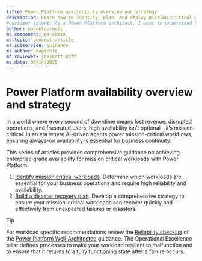 ```yaml
---
title: Power Platform availability overview and strategy
description: Learn how to identify, plan, and deploy mission critical workloads with Power Platform and prepare disaster recovery plans.
#customer intent: As a Power Platform architect, I want to understand how to ensure high availability for mission-critical workloads so that I can minimize downtime and maintain business continuity.
author: manuelap-msft
ms.component: pa-admin
ms.topic: concept-article
ms.subservice: guidance
ms.author: mapichle
ms.reviewer: jhaskett-msft
ms.date: 05/14/2025
---
```


# Power Platform availability overview and strategy

In a world where every second of downtime means lost revenue, disrupted operations, and frustrated users, high availability isn’t optional—it’s mission-critical. In an era where AI-driven agents power mission-critical workflows, ensuring always-on availability is essential for business continuity.

This series of articles provides comprehensive guidance on achieving enterprise grade availability for mission critical workloads with Power Platform. 

1. [Identify mission critical workloads](plan-mission-critical.md). Determine which workloads are essential for your business operations and require high reliability and availability.
1. [Build a disaster recovery plan](plan-disaster-recovery.md). Develop a comprehensive strategy to ensure your mission-critical workloads can recover quickly and effectively from unexpected failures or disasters.

> [!TIP]
> For workload specific recommendations review the [Reliability checklist](../../well-architected/reliability/checklist.md) of the [Power Platform Well-Architected](../../well-architected/index.yml) guidance. The Operational Excellence pillar defines processes to make your workload resilient to malfunction and to ensure that it returns to a fully functioning state after a failure occurs.

